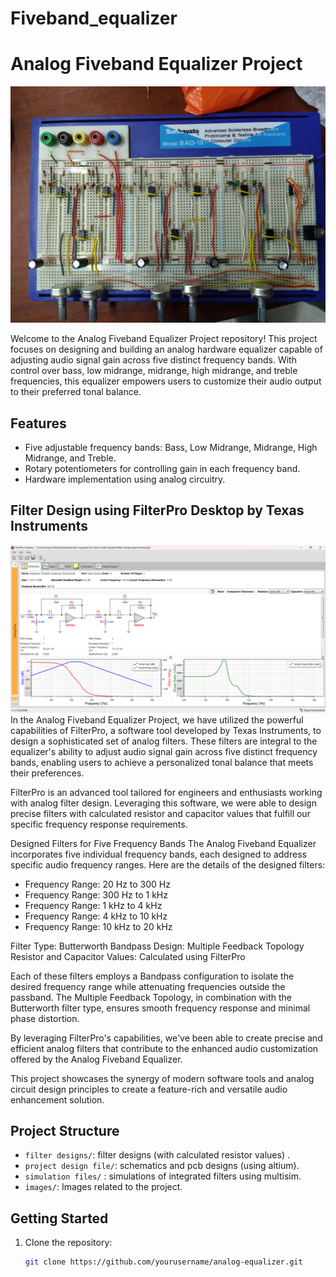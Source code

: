 # Fiveband_equalizer

# Analog Fiveband Equalizer Project

![Equalizer](images/equalizer_image.png)

Welcome to the Analog Fiveband Equalizer Project repository! This project focuses on designing and building an analog hardware equalizer capable of adjusting audio signal gain across five distinct frequency bands. With control over bass, low midrange, midrange, high midrange, and treble frequencies, this equalizer empowers users to customize their audio output to their preferred tonal balance.

## Features

- Five adjustable frequency bands: Bass, Low Midrange, Midrange, High Midrange, and Treble.
- Rotary potentiometers for controlling gain in each frequency band.
- Hardware implementation using analog circuitry.

## Filter Design using FilterPro Desktop by Texas Instruments
![Filter one](images/filter1.png)
In the Analog Fiveband Equalizer Project, we have utilized the powerful capabilities of FilterPro, a software tool developed by Texas Instruments, to design a sophisticated set of analog filters. These filters are integral to the equalizer's ability to adjust audio signal gain across five distinct frequency bands, enabling users to achieve a personalized tonal balance that meets their preferences.

FilterPro is an advanced tool tailored for engineers and enthusiasts working with analog filter design. Leveraging this software, we were able to design precise filters with calculated resistor and capacitor values that fulfill our specific frequency response requirements.

Designed Filters for Five Frequency Bands
The Analog Fiveband Equalizer incorporates five individual frequency bands, each designed to address specific audio frequency ranges. Here are the details of the designed filters:

+ Frequency Range: 20 Hz to 300 Hz
+ Frequency Range: 300 Hz to 1 kHz
+ Frequency Range: 1 kHz to 4 kHz
+ Frequency Range: 4 kHz to 10 kHz
+ Frequency Range: 10 kHz to 20 kHz

Filter Type: Butterworth Bandpass
Design: Multiple Feedback Topology
Resistor and Capacitor Values: Calculated using FilterPro

Each of these filters employs a Bandpass configuration to isolate the desired frequency range while attenuating frequencies outside the passband. The Multiple Feedback Topology, in combination with the Butterworth filter type, ensures smooth frequency response and minimal phase distortion.

By leveraging FilterPro's capabilities, we've been able to create precise and efficient analog filters that contribute to the enhanced audio customization offered by the Analog Fiveband Equalizer.

This project showcases the synergy of modern software tools and analog circuit design principles to create a feature-rich and versatile audio enhancement solution.

## Project Structure

- `filter designs/`: filter designs (with calculated resistor values) .
- `project design file/`: schematics and pcb designs (using altium).
- `simulation files/` : simulations of integrated filters using multisim.
- `images/`: Images related to the project.

## Getting Started

1. Clone the repository:

   ```sh
   git clone https://github.com/yourusername/analog-equalizer.git
